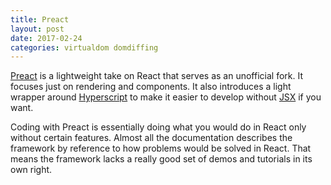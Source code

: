 ```yaml
---
title: Preact
layout: post
date: 2017-02-24
categories: virtualdom domdiffing
---
```


[Preact](https://preactjs.com/) is a lightweight take on React that serves as an unofficial fork. It focuses just on rendering and components. It also introduces a light wrapper around [Hyperscript](https://github.com/hyperhype/hyperscript) to make it easier to develop without [JSX](https://facebook.github.io/react/docs/jsx-in-depth.html) if you want.

Coding with Preact is essentially doing what you would do in React only without certain features. Almost all the documentation describes the framework by reference to how problems would be solved in React. That means the framework lacks a really good set of demos and tutorials in its own right.
